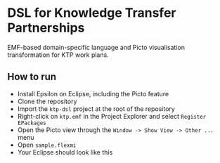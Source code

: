 # DSL for Knowledge Transfer Partnerships

EMF-based domain-specific language and Picto visualisation transformation for KTP work plans.

## How to run

- Install Epsilon on Eclipse, including the Picto feature
- Clone the repository
- Import the `ktp-dsl` project at the root of the repository
- Right-click on `ktp.emf` in the Project Explorer and select `Register EPackages`
- Open the Picto view through the `Window -> Show View -> Other ...` menu
- Open `sample.flexmi` 
- Your Eclipse should look like this

